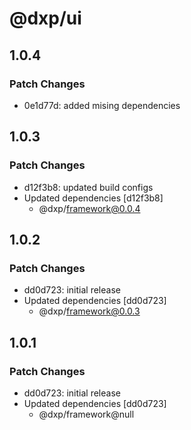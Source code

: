 # @dxp/ui

## 1.0.4

### Patch Changes

- 0e1d77d: added mising dependencies

## 1.0.3

### Patch Changes

- d12f3b8: updated build configs
- Updated dependencies [d12f3b8]
    - @dxp/framework@0.0.4

## 1.0.2

### Patch Changes

- dd0d723: initial release
- Updated dependencies [dd0d723]
    - @dxp/framework@0.0.3

## 1.0.1

### Patch Changes

- dd0d723: initial release
- Updated dependencies [dd0d723]
    - @dxp/framework@null
